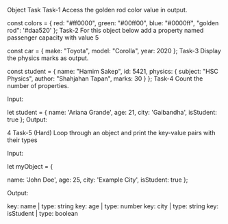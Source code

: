 Object Task
Task-1
Access the golden rod color value in output.

const colors = {
    red: "#ff0000",
    green: "#00ff00",
    blue: "#0000ff",
    "golden rod": '#daa520'
};
Task-2
For this object below add a property named passenger capacity with value 5

const car = {
    make: "Toyota",
    model: "Corolla",
    year: 2020
};
Task-3
Display the physics marks as output.

const student = {
    name: "Hamim Sakep",
    id: 5421,
    physics: {
        subject: "HSC Physics",
        author: "Shahjahan Tapan",
        marks: 30
    }
};
Task-4
Count the number of properties.

Input:

let student = {
    name: 'Ariana Grande',
    age: 21,
    city: 'Gaibandha',
    isStudent: true
};
Output:


4
Task-5 (Hard)
Loop through an object and print the key-value pairs with their types

Input:

let myObject = {

name: 'John Doe',
age: 25,
city: 'Example City',
isStudent: true
};

Output:


key: name | type:  string
key: age | type:  number
key: city | type:  string
key: isStudent | type:  boolean